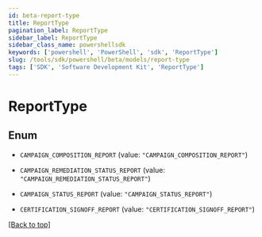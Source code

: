 ```yaml
---
id: beta-report-type
title: ReportType
pagination_label: ReportType
sidebar_label: ReportType
sidebar_class_name: powershellsdk
keywords: ['powershell', 'PowerShell', 'sdk', 'ReportType'] 
slug: /tools/sdk/powershell/beta/models/report-type
tags: ['SDK', 'Software Development Kit', 'ReportType']
---
```



# ReportType

## Enum


* `CAMPAIGN_COMPOSITION_REPORT` (value: `"CAMPAIGN_COMPOSITION_REPORT"`)

* `CAMPAIGN_REMEDIATION_STATUS_REPORT` (value: `"CAMPAIGN_REMEDIATION_STATUS_REPORT"`)

* `CAMPAIGN_STATUS_REPORT` (value: `"CAMPAIGN_STATUS_REPORT"`)

* `CERTIFICATION_SIGNOFF_REPORT` (value: `"CERTIFICATION_SIGNOFF_REPORT"`)


[[Back to top]](#) 

